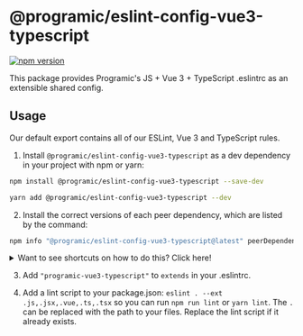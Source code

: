 # @programic/eslint-config-vue3-typescript

[![npm version](https://badge.fury.io/js/@programic%2Feslint-config-vue3-typescript.svg)](https://badge.fury.io/js/@programic%2Feslint-config-vue3-typescript)

This package provides Programic's JS + Vue 3 + TypeScript .eslintrc as an extensible shared config.

## Usage

Our default export contains all of our ESLint, Vue 3 and TypeScript rules.

1. Install `@programic/eslint-config-vue3-typescript` as a dev dependency in your project with npm or yarn:

  ```sh
  npm install @programic/eslint-config-vue3-typescript --save-dev
  ```
  ```sh
  yarn add @programic/eslint-config-vue3-typescript --dev
  ```

2. Install the correct versions of each peer dependency, which are listed by the command:
  ```sh
  npm info "@programic/eslint-config-vue3-typescript@latest" peerDependencies
  ```

<details>
  <summary>Want to see shortcuts on how to do this? Click here!</summary>

  If using **npm 5+**, use this shortcut

  ```sh
  npx install-peerdeps --dev @programic/eslint-config-vue3-typescript
  ```

  If using **yarn**, you can also use the shortcut described above if you have npm 5+ installed on your machine, as the command will detect that you are using yarn and will act accordingly.
  Otherwise, run `npm info "@programic/eslint-config-vue3-typescript@latest" peerDependencies` to list the peer dependencies and versions, then run `yarn add --dev <dependency>@<version>` for each listed peer dependency.

  If using **npm < 5**, Linux/OSX users can run

  ```sh
  (
    export PKG=@programic/eslint-config-vue3-typescript;
    npm info "$PKG@latest" peerDependencies --json | command sed 's/[\{\},]//g ; s/: /@/g' | xargs npm install --save-dev "$PKG@latest"
  )
  ```

  Which produces and runs a command like:

  ```sh
  npm install --save-dev @programic/eslint-config-vue3-typescript eslint@^#.#.# eslint-plugin-import@^#.#.#
  ```

  If using **npm < 5**, Windows users can either install all the peer dependencies manually, or use the [install-peerdeps](https://github.com/nathanhleung/install-peerdeps) cli tool.

  ```sh
  npm install -g install-peerdeps
  install-peerdeps --dev @programic/eslint-config-vue3-typescript
  ```

  The cli will produce and run a command like:

  ```sh
  npm install --save-dev @programic/eslint-config-vue3-typescript eslint@^#.#.# eslint-plugin-import@^#.#.#
  ```
</details>

3. Add `"programic-vue3-typescript"` to `extends` in your .eslintrc.

4. Add a lint script to your package.json: `eslint . --ext .js,.jsx,.vue,.ts,.tsx` so you can run `npm run lint` or `yarn lint`. The `.` can be replaced with the path to your files. Replace the lint script if it already exists.
